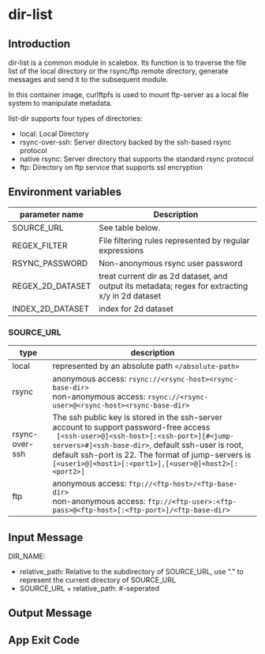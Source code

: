 # dir-list

## Introduction

dir-list is a common module in scalebox. Its function is to traverse the file list of the local directory or the rsync/ftp remote directory, generate messages and send it to the subsequent module.

In this container image, curlftpfs is used to mount ftp-server as a local file system to manipulate metadata.

list-dir supports four types of directories:
- local: Local Directory
- rsync-over-ssh: Server directory backed by the ssh-based rsync protocol
- native rsync: Server directory that supports the standard rsync protocol
- ftp: Directory on ftp service that supports ssl encryption

## Environment variables

| parameter name   | Description  |
|  ----  | ----  |
| SOURCE_URL  | See table below. |
| REGEX_FILTER | File filtering rules represented by regular expressions |
| RSYNC_PASSWORD | Non-anonymous rsync user password |
| REGEX_2D_DATASET | treat current dir as 2d dataset, and output its metadata; regex for extracting x/y in 2d dataset |
| INDEX_2D_DATASET | index for 2d dataset |


### SOURCE_URL

| type | description |
| --- | ---- |
| local | represented by an absolute path ```</absolute-path> ```|
| rsync | anonymous access: ```rsync://<rsync-host><rsync-base-dir>```<br/> non-anonymous access: ```rsync://<rsync-user>@<rsync-host><rsync-base-dir>```|
| rsync-over-ssh | The ssh public key is stored in the ssh-server account to support password-free access <br/> ``` [<ssh-user>@]<ssh-host>[:<ssh-port>][#<jump-servers>#]<ssh-base-dir>```, default ssh-user is root, default ssh-port is 22. The format of jump-servers is ```[<user1>@]<host1>[:<port1>],[<user>@]<host2>[:<port2>] ``` |
| ftp | anonymous access: ```ftp://<ftp-host>/<ftp-base-dir>```<br/> non-anonymous access: ```ftp://<ftp-user>:<ftp-pass>@<ftp-host>[:<ftp-port>]/<ftp-base-dir>``` |

## Input Message

DIR_NAME: 
- relative_path: Relative to the subdirectory of SOURCE_URL, use "." to represent the current directory of SOURCE_URL
- SOURCE_URL + relative_path: #-seperated 

## Output Message

## App Exit Code
